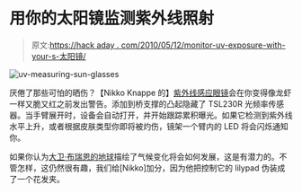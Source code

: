 # 用你的太阳镜监测紫外线照射

> 原文:[https://hack aday . com/2010/05/12/monitor-uv-exposure-with-your-s-太阳镜/](https://hackaday.com/2010/05/12/monitor-uv-exposure-with-your-sunglasses/)

![](../Images/cd78207f0665d25b931fc455d9b4879b.png "uv-measuring-sun-glasses")

厌倦了那些可怕的晒伤？【Nikko Knappe 的】[紫外线感应眼镜](http://www.nikoknappe.com/works/uvsunglasses/#)会在你变得像龙虾一样又脆又红之前发出警告。添加到桥支撑的凸起隐藏了 TSL230R 光频率传感器。当手臂展开时，设备会自动打开，并开始跟踪累积曝光。如果它检测到紫外线水平上升，或者根据皮肤类型你即将被灼伤，镜架一个臂内的 LED 将会闪烁通知你。

如果你认为[大卫·布瑞恩的地球](http://en.wikipedia.org/wiki/Earth_%28novel%29)描绘了气候变化将会如何发展，这是有潜力的。不管怎样，这仍然很有趣，我们给[Nikko]加分，因为他把控制它的 lilypad 伪装成了一个花发夹。